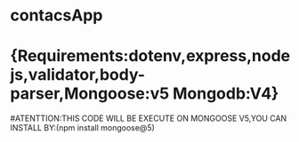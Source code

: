 # contacsApp
# {Requirements:dotenv,express,nodejs,validator,body-parser,Mongoose:v5 Mongodb:V4}
#ATENTTION:THIS CODE WILL BE EXECUTE ON MONGOOSE V5,YOU CAN INSTALL BY:(npm install mongoose@5)
